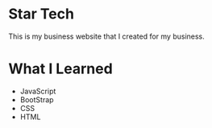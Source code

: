 # Star Tech

This is my business website that I created for my business.

# What I Learned

* JavaScript
* BootStrap
* CSS
* HTML
